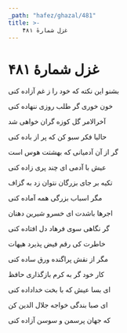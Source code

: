 ```yaml
---
_path: "hafez/ghazal/481"
title: >-
    غزل شمارهٔ ۴۸۱
---
```

# غزل شمارهٔ ۴۸۱

<div class="b" id="bn1"><div class="m1"><p>بشنو این نکته که خود را ز غم آزاده کنی</p></div>
<div class="m2"><p>خون خوری گر طلب روزی ننهاده کنی</p></div></div>
<div class="b" id="bn2"><div class="m1"><p>آخرالامر گل کوزه گران خواهی شد</p></div>
<div class="m2"><p>حالیا فکر سبو کن که پر از باده کنی</p></div></div>
<div class="b" id="bn3"><div class="m1"><p>گر از آن آدمیانی که بهشتت هوس است</p></div>
<div class="m2"><p>عیش با آدمی ای چند پری زاده کنی</p></div></div>
<div class="b" id="bn4"><div class="m1"><p>تکیه بر جای بزرگان نتوان زد به گزاف</p></div>
<div class="m2"><p>مگر اسباب بزرگی همه آماده کنی</p></div></div>
<div class="b" id="bn5"><div class="m1"><p>اجرها باشدت ای خسرو شیرین دهنان</p></div>
<div class="m2"><p>گر نگاهی سوی فرهاد دل افتاده کنی</p></div></div>
<div class="b" id="bn6"><div class="m1"><p>خاطرت کی رقم فیض پذیرد هیهات</p></div>
<div class="m2"><p>مگر از نقش پراگنده ورق ساده کنی</p></div></div>
<div class="b" id="bn7"><div class="m1"><p>کار خود گر به کرم بازگذاری حافظ</p></div>
<div class="m2"><p>ای بسا عیش که با بخت خداداده کنی</p></div></div>
<div class="b" id="bn8"><div class="m1"><p>ای صبا بندگی خواجه جلال الدین کن</p></div>
<div class="m2"><p>که جهان پرسمن و سوسن آزاده کنی</p></div></div>
